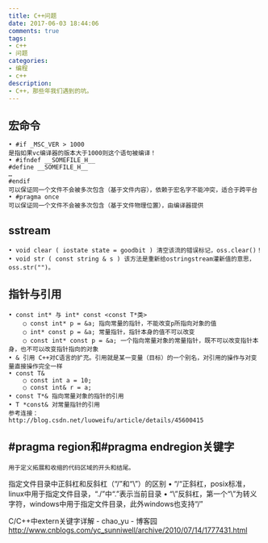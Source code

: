 ```yaml
---
title: C++问题
date: 2017-06-03 18:44:06
comments: true
tags:
- c++
- 问题
categories:
- 编程
- c++
description:
- C++，那些年我们遇到的坑。
---
```

## 宏命令
	• #if _MSC_VER > 1000
	是指如果vc编译器的版本大于1000则这个语句被编译！
	• #ifndef __SOMEFILE_H__
	#define __SOMEFILE_H__
	…
	#endif
	可以保证同一个文件不会被多次包含（基于文件内容），依赖于宏名字不能冲突，适合于跨平台
	• #pragma once
	可以保证同一个文件不会被多次包含（基于文件物理位置），由编译器提供
## sstream
	• void clear ( iostate state = goodbit ) 清空该流的错误标记，oss.clear()！
	• void str ( const string & s ) 该方法是重新给ostringstream灌新值的意思，oss.str("")。

## 指针与引用
	• const int* 与 int* const <const T*类>
		○ const int* p = &a; 指向常量的指针，不能改变p所指向对象的值
		○ int* const p = &a; 常量指针，指针本身的值不可以改变
		○ const int* const p = &a; 一个指向常量对象的常量指针，既不可以改变指针本身，也不可以改变指针指向的对象
	• & 引用 C++对C语言的扩充。引用就是某一变量（目标）的一个别名，对引用的操作与对变量直接操作完全一样
	• const T&
		○ const int a = 10;
		○ const int& r = a;
	• const T*& 指向常量对象的指针的引用
	• T *const& 对常量指针的引用
	参考连接：
	http://blog.csdn.net/luoweifu/article/details/45600415

## #pragma region和#pragma endregion关键字
	用于定义拓展和收缩的代码区域的开头和结尾。
	
指定文件目录中正斜杠和反斜杠（“/”和“\\”）的区别
	• “/“正斜杠，posix标准，linux中用于指定文件目录，“./”中“.”表示当前目录
	• “\\”反斜杠，第一个“\”为转义字符，windows中用于指定文件目录，此外windows也支持“/”

C/C++中extern关键字详解 - chao_yu - 博客园
http://www.cnblogs.com/yc_sunniwell/archive/2010/07/14/1777431.html

